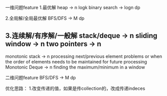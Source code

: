 一维问题feature
1.最优解
heap -> n logk
binary search -> logn
dp

2.全局解/全局最优解
BFS/DFS -> M
dp

3.连续解/有序解/一般解
stack/deque -> n
sliding window -> n
two pointers -> n
---
monotonic stack -> n
processing next/previous element problems or when the order of elements needs to be maintained for future processing
Monotonic Deque -> n
finding the maximum/minimum in a window

二维问题feature
BFS/DFS -> M
dp

优化思路：
1.改变传递的值，如果是传collection的，改成传递indeces